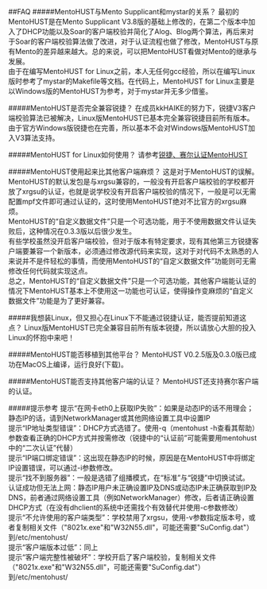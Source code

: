 ##FAQ
#####MentoHUST与Mento Supplicant和mystar的关系？
最初的MentoHUST是在Mento Supplicant V3.8版的基础上修改的，在第二个版本中加入了DHCP功能以及Soar的客户端校验并简化了Alog、Blog两个算法，再后来对于Soar的客户端校验算法做了改进，对于认证流程也做了修改，MentoHUST与原有Mento的差异越来越大。总的来说，可以把MentoHUST看做对Mento的继承与发展。<br/>
由于在编写MentoHUST for Linux之前，本人无任何gcc经验，所以在编写Linux版时参考了mystar的Makefile等文档。在代码上，MentoHUST for Linux主要是以Windows版的MentoHUST为参考，对于mystar并无多少借鉴。

#####MentoHUST是否完全兼容锐捷？
在成员kkHAIKE的努力下，锐捷V3客户端校验算法已被解决，Linux版MentoHUST已基本完全兼容锐捷目前所有版本。<br/>
由于官方Windows版锐捷也在完善，所以基本不会对Windows版MentoHUST加入V3算法支持。

#####MentoHUST for Linux如何使用？
请参考[锐捷、赛尔认证MentoHUST](http://wiki.ubuntu.org.cn/%E9%94%90%E6%8D%B7%E3%80%81%E8%B5%9B%E5%B0%94%E8%AE%A4%E8%AF%81MentoHUST)

#####MentoHUST使用起来比其他客户端麻烦？
这是对于MentoHUST的误解。MentoHUST的默认发包是与xrgsu兼容的，一般没有开启客户端校验的学校都开放了xrgsu的认证，也就是说学校没有开启客户端校验的情况下，一般是可以无需配置mpf文件即可通过认证的，这时使用MentoHUST绝对不比官方的xrgsu麻烦。<br/>
MentoHUST的“自定义数据文件”只是一个可选功能，用于不使用数据文件认证失败后，这种情况在0.3.3版以后很少发生。<br/>
有些学校虽然没开启客户端校验，但对于版本有特定要求，现有其他第三方锐捷客户端要兼容一个新版本，必须通过修改源代码来实现，这对于对代码不太熟悉的人来说并不是件轻松的事情，而使用MentoHUST的“自定义数据文件”功能则可无需修改任何代码就实现这点。<br/>
总之，MentoHUST的“自定义数据文件”只是一个可选功能，其他客户端能认证的情况下MentoHUST基本上不使用这一功能也可认证，使得操作变麻烦的“自定义数据文件”功能是为了更好兼容。

#####我想装Linux，但又担心在Linux下不能通过锐捷认证，能否提前知道这点？
Linux版MentoHUST已完全兼容目前所有版本锐捷，所以请放心大胆的投入Linux的怀抱中来吧！

#####MentoHUST能否移植到其他平台？
MentoHUST V0.2.5版及0.3.0版已成功在MacOS上编译，运行良好(下载)。

#####MentoHUST能否支持其他客户端的认证？
MentoHUST还支持赛尔客户端的认证。

#####提示参考
提示“在网卡eth0上获取IP失败”：如果是动态IP的话不用理会；静态IP的话，请到NetworkManager或其他网络设置工具中设置IP<br/>
提示“IP地址类型错误”：DHCP方式选错了。使用-q（mentohust -h查看其帮助）参数查看正确的DHCP方式并按需修改（锐捷中的“认证前”可能需要用mentohust中的“二次认证”代替）<br/>
提示“IP端口绑定错误”：这出现在静态IP的时候，原因是在MentoHUST中将绑定IP设置错误，可以通过-i参数修改。<br/>
提示“找不到服务器”：一般是选错了组播模式，在“标准”与“锐捷”中切换试试。<br/>
认证成功但无法上网：静态IP用户未正确设置IP及DNS或动态IP未正确获取到IP及DNS，前者通过网络设置工具（例如NetworkManager）修改，后者请正确设置DHCP方式（在没有dhclient的系统中还需找个有效替代并使用-c参数修改）<br/>
提示“不允许使用的客户端类型”：学校禁用了xrgsu，使用-v参数指定版本号，或者复制相关文件（"8021x.exe"和"W32N55.dll"，可能还需要"SuConfig.dat"）到/etc/mentohust/<br/>
提示“客户端版本过低”：同上<br/>
提示“客户端完整性被破坏”：学校开启了客户端校验，复制相关文件（"8021x.exe"和"W32N55.dll"，可能还需要"SuConfig.dat"）到/etc/mentohust/<br/>
